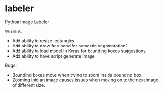 # labeler
Python Image Labeler


Wishlist: 

   * Add ability to resize rectangles.
   * Add ability to draw free hand for semantic segmentation?
   * Add ability to load model in Keras for bounding boxes suggestions.
   * Add ability to have script generate image

Bugs:
   * Bounding boxes move when trying to zoom inside bounding box.
   * Zooming into an image causes issues when moving on to the next image of different size.
